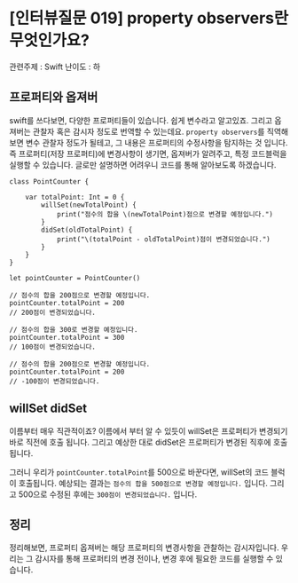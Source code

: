 # [인터뷰질문 019] property observers란 무엇인가요?

관련주제 : Swift
난이도 : 하

## 프로퍼티와 옵져버
swift를 쓰다보면, 다양한 프로퍼티들이 있습니다. 쉽게 변수라고 알고있죠. 그리고 옵져버는 관찰자 혹은 감시자 정도로 번역할 수 있는데요. `property observers`를 직역해보면 변수 관찰자 정도가 될테고, 그 내용은 프로퍼티의 수정사항을 탐지하는 것 입니다. 즉 프로퍼티(저장 프로퍼티)에 변경사항이 생기면, 옵져버가 알려주고, 특정 코드블럭을 실행할 수 있습니다. 글로만 설명하면 어려우니 코드를 통해 알아보도록 하겠습니다.

```
class PointCounter {

    var totalPoint: Int = 0 {
        willSet(newTotalPoint) {
            print("점수의 합을 \(newTotalPoint)점으로 변경할 예정입니다.")
        }
        didSet(oldTotalPoint) {
            print("\(totalPoint - oldTotalPoint)점이 변경되었습니다.")
        }
    }
}

let pointCounter = PointCounter()

// 점수의 합을 200점으로 변경할 예정입니다.
pointCounter.totalPoint = 200
// 200점이 변경되었습니다.

// 점수의 합을 300로 변경할 예정입니다.
pointCounter.totalPoint = 300
// 100점이 변경되었습니다.

// 점수의 합을 200점으로 변경할 예정입니다.
pointCounter.totalPoint = 200
// -100점이 변경되었습니다.
```
## willSet didSet
이름부터 매우 직관적이죠? 이름에서 부터 알 수 있듯이 willSet은 프로퍼티가 변경되기 바로 직전에 호출 됩니다. 그리고 예상한 대로 didSet은 프로퍼티가 변경된 직후에 호출 됩니다.

그러니 우리가 `pointCounter.totalPoint`를 500으로 바꾼다면, willSet의 코드 블럭이 호출됩니다. 예상되는 결과는 `점수의 합을 500점으로 변경할 예정입니다.` 입니다. 그리고 500으로 수정된 후에는
`300점이 변경되었습니다.` 입니다.

## 정리
정리해보면, 프로퍼티 옵져버는 해당 프로퍼티의 변경사항을 관찰하는 감시자입니다. 우리는 그 감시자를 통해 프로퍼티의 변경 전이나, 변경 후에 필요한 코드를 실행할 수 있습니다.
